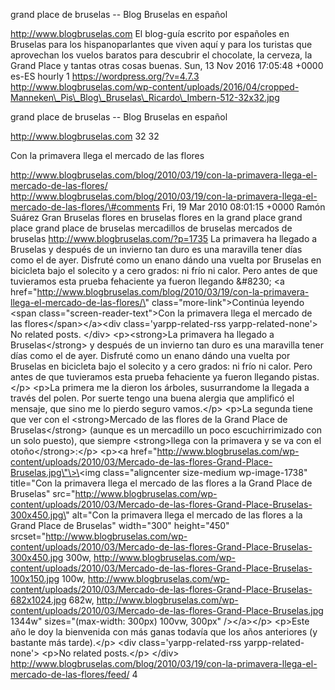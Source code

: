 grand place de bruselas -- Blog Bruselas en español

http://www.blogbruselas.com El blog-guía escrito por españoles en
Bruselas para los hispanoparlantes que viven aquí y para los turistas
que aprovechan los vuelos baratos para descubrir el chocolate, la
cerveza, la Grand Place y tantas otras cosas buenas. Sun, 13 Nov 2016
17:05:48 +0000 es-ES hourly 1 https://wordpress.org/?v=4.7.3
http://www.blogbruselas.com/wp-content/uploads/2016/04/cropped-Manneken\_Pis\_Blog\_Bruselas\_Ricardo\_Imbern-512-32x32.jpg

grand place de bruselas -- Blog Bruselas en español

http://www.blogbruselas.com 32 32

Con la primavera llega el mercado de las flores

http://www.blogbruselas.com/blog/2010/03/19/con-la-primavera-llega-el-mercado-de-las-flores/
http://www.blogbruselas.com/blog/2010/03/19/con-la-primavera-llega-el-mercado-de-las-flores/\#comments
Fri, 19 Mar 2010 08:01:15 +0000 Ramón Suárez Gran Bruselas flores en
bruselas flores en la grand place grand place grand place de bruselas
mercadillos de bruselas mercados de bruselas
http://www.blogbruselas.com/?p=1735 La primavera ha llegado a Bruselas y
después de un invierno tan duro es una maravilla tener días como el de
ayer. Disfruté como un enano dándo una vuelta por Bruselas en bicicleta
bajo el solecito y a cero grados: ni frío ni calor. Pero antes de que
tuvieramos esta prueba fehaciente ya fueron llegando &\#8230; \<a
href=\"http://www.blogbruselas.com/blog/2010/03/19/con-la-primavera-llega-el-mercado-de-las-flores/\"
class=\"more-link\"\>Continúa leyendo \<span
class=\"screen-reader-text\"\>Con la primavera llega el mercado de las
flores\</span\>\</a\>\<div class=\'yarpp-related-rss
yarpp-related-none\'\> No related posts. \</div\> \<p\>\<strong\>La
primavera ha llegado a Bruselas\</strong\> y después de un invierno tan
duro es una maravilla tener días como el de ayer. Disfruté como un enano
dándo una vuelta por Bruselas en bicicleta bajo el solecito y a cero
grados: ni frío ni calor. Pero antes de que tuvieramos esta prueba
fehaciente ya fueron llegando pistas.\</p\> \<p\>La primera me la dieron
los árboles, susurrandome la llegada a través del polen. Por suerte
tengo una buena alergia que amplificó el mensaje, que sino me lo pierdo
seguro vamos.\</p\> \<p\>La segunda tiene que ver con el
\<strong\>Mercado de las flores de la Grand Place de Bruselas\</strong\>
(aunque es un mercadillo un poco escuchirrimizado con un solo puesto),
que siempre \<strong\>llega con la primavera y se va con el
otoño\</strong\>:\</p\> \<p\>\<a
href=\"http://www.blogbruselas.com/wp-content/uploads/2010/03/Mercado-de-las-flores-Grand-Place-Bruselas.jpg\"\>\<img
class=\"aligncenter size-medium wp-image-1738\" title=\"Con la primavera
llega el mercado de las flores a la Grand Place de Bruselas\"
src=\"http://www.blogbruselas.com/wp-content/uploads/2010/03/Mercado-de-las-flores-Grand-Place-Bruselas-300x450.jpg\"
alt=\"Con la primavera llega el mercado de las flores a la Grand Place
de Bruselas\" width=\"300\" height=\"450\"
srcset=\"http://www.blogbruselas.com/wp-content/uploads/2010/03/Mercado-de-las-flores-Grand-Place-Bruselas-300x450.jpg
300w,
http://www.blogbruselas.com/wp-content/uploads/2010/03/Mercado-de-las-flores-Grand-Place-Bruselas-100x150.jpg
100w,
http://www.blogbruselas.com/wp-content/uploads/2010/03/Mercado-de-las-flores-Grand-Place-Bruselas-682x1024.jpg
682w,
http://www.blogbruselas.com/wp-content/uploads/2010/03/Mercado-de-las-flores-Grand-Place-Bruselas.jpg
1344w\" sizes=\"(max-width: 300px) 100vw, 300px\" /\>\</a\>\</p\>
\<p\>Este año le doy la bienvenida con más ganas todavía que los años
anteriores (y bastante más tarde).\</p\> \<div class=\'yarpp-related-rss
yarpp-related-none\'\> \<p\>No related posts.\</p\> \</div\>
http://www.blogbruselas.com/blog/2010/03/19/con-la-primavera-llega-el-mercado-de-las-flores/feed/
4
